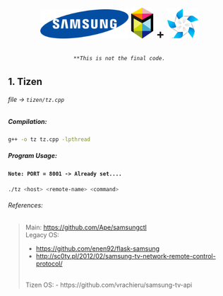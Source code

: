 # <p align="center"><img width="200" src="test/1280px-Samsung_Logo.svg.png"/> <img width="50" src="test/samsung-smart-tv-logo.png"/>  + <img width="70" src="test/Tizen-Pinwheel-On-Dark-RGB.png"/></p>

###### <p align="center">`**This is not the final code.`</p>
## 1. Tizen
###### file → `tizen/tz.cpp`
##### Compilation:
```bash
g++ -o tz tz.cpp -lpthread
```
##### Program Usage:
#### `Note: PORT = 8001 -> Already set....`
```bash
./tz <host> <remote-name> <command>
```
###### References:
> Main: https://github.com/Ape/samsungctl
><br>
> Legacy OS:
> - https://github.com/enen92/flask-samsung
> - http://sc0ty.pl/2012/02/samsung-tv-network-remote-control-protocol/ 
> <br>
> Tizen OS:
> - https://github.com/vrachieru/samsung-tv-api
